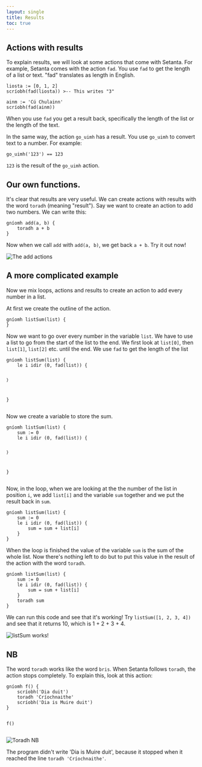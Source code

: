 ```yaml
---
layout: single
title: Results
toc: true
---
```


## Actions with results

To explain results, we will look at some actions that come with Setanta. For example, Setanta comes with the action `fad`. You use `fad` to get the length of a list or text. "fad" translates as length in English.

<div class="language-python highlighter-rouge">
<div class="highlight">
<pre class="highlight"><code><span class="n">liosta</span> := [<span class="m">0</span><span class="p">,</span> <span class="m">1</span><span class="p">,</span> <span class="m">2</span>]
<span class="n">scríobh</span>(<span class="n">fad</span>(<span class="n">liosta</span>)) <span class="c">&gt;-- This writes &quot;3&quot;
</span>
<span class="n">ainm</span> := <span class="s">&#x27;Cú Chulainn&#x27;</span>
<span class="n">scríobh</span>(<span class="n">fad</span>(<span class="n">ainm</span>))</code></pre>
</div>
</div>

When you use `fad` you get a result back, specifically the length of the list or the length of the text.

In the same way, the action `go_uimh` has a result. You use `go_uimh` to convert text to a number. For example:

<div class="language-python highlighter-rouge">
<div class="highlight">
<pre class="highlight"><code><span class="n">go_uimh</span>(<span class="s">&#x27;123&#x27;</span>) <span class="o">==</span> <span class="m">123</span></code></pre>
</div>
</div>

`123` is the result of the `go_uimh` action.

## Our own functions.

It's clear that results are very useful. We can create actions with results with the word `toradh` (meaning "result"). Say we want to create an action to add two numbers. We can write this:

<div class="language-python highlighter-rouge">
<div class="highlight">
<pre class="highlight"><code><span class="k">gníomh</span> <span class="n">add</span>(<span class="n">a</span><span class="p">,</span> <span class="n">b</span>) {
    <span class="k">toradh</span> <span class="n">a</span> <span class="o">+</span> <span class="n">b</span>
}</code></pre>
</div>
</div>

Now when we call `add` with `add(a, b)`, we get back `a + b`. Try it out now!

![The add actions](/assets/images/teagaisc/addgniomh.png)

## A more complicated example

Now we mix loops, actions and results to create an action to add every number in a list.

At first we create the outline of the action.
<div class="language-python highlighter-rouge">
<div class="highlight">
<pre class="highlight"><code><span class="k">gníomh</span> <span class="n">listSum</span>(<span class="n">list</span>) {
}</code></pre>
</div>
</div>

Now we want to go over every number in the variable `list`. We have to use a list to go from the start of the list to the end. We first look at `list[0]`, then `list[1]`, `list[2]` etc. until the end. We use `fad` to get the length of the list

<div class="language-python highlighter-rouge">
<div class="highlight">
<pre class="highlight"><code><span class="k">gníomh</span> <span class="n">listSum</span>(<span class="n">list</span>) {
    <span class="k">le</span> <span class="n">i</span> <span class="k">idir</span> (<span class="m">0</span><span class="p">,</span> <span class="n">fad</span>(<span class="n">list</span>)) {
        
    }
}</code></pre>
</div>
</div>

Now we create a variable to store the sum.

<div class="language-python highlighter-rouge">
<div class="highlight">
<pre class="highlight"><code><span class="k">gníomh</span> <span class="n">listSum</span>(<span class="n">list</span>) {
    <span class="n">sum</span> := <span class="m">0</span>
    <span class="k">le</span> <span class="n">i</span> <span class="k">idir</span> (<span class="m">0</span><span class="p">,</span> <span class="n">fad</span>(<span class="n">list</span>)) {
        
    }
}</code></pre>
</div>
</div>

Now, in the loop, when we are looking at the the number of the list in position `i`, we add `list[i]` and the variable `sum` together and we put the result back in `sum`.

<div class="language-python highlighter-rouge">
<div class="highlight">
<pre class="highlight"><code><span class="k">gníomh</span> <span class="n">listSum</span>(<span class="n">list</span>) {
    <span class="n">sum</span> := <span class="m">0</span>
    <span class="k">le</span> <span class="n">i</span> <span class="k">idir</span> (<span class="m">0</span><span class="p">,</span> <span class="n">fad</span>(<span class="n">list</span>)) {
        <span class="n">sum</span> = <span class="n">sum</span> <span class="o">+</span> <span class="n">list</span>[<span class="n">i</span>]
    }
}</code></pre>
</div>
</div>

When the loop is finished the value of the variable `sum` is the sum of the whole list. Now there's nothing left to do but to put this value in the result of the action with the word `toradh`.

<div class="language-python highlighter-rouge">
<div class="highlight">
<pre class="highlight"><code><span class="k">gníomh</span> <span class="n">listSum</span>(<span class="n">list</span>) {
    <span class="n">sum</span> := <span class="m">0</span>
    <span class="k">le</span> <span class="n">i</span> <span class="k">idir</span> (<span class="m">0</span><span class="p">,</span> <span class="n">fad</span>(<span class="n">list</span>)) {
        <span class="n">sum</span> = <span class="n">sum</span> <span class="o">+</span> <span class="n">list</span>[<span class="n">i</span>]
    }
    <span class="k">toradh</span> <span class="n">sum</span>
}</code></pre>
</div>
</div>

We can run this code and see that it's working! Try `listSum([1, 2, 3, 4])` and see that it returns 10, which is 1 + 2 + 3 + 4.

![listSum works!](/assets/images/teagaisc/listsumworks.png)

## NB

The word `toradh` works like the word `bris`. When Setanta follows `toradh`, the action stops completely. To explain this, look at this action:

<div class="language-python highlighter-rouge">
<div class="highlight">
<pre class="highlight"><code><span class="k">gníomh</span> <span class="n">f</span>() {
    <span class="n">scríobh</span>(<span class="s">&#x27;Dia duit&#x27;</span>)
    <span class="k">toradh</span> <span class="s">&#x27;Críochnaithe&#x27;</span>
    <span class="n">scríobh</span>(<span class="s">&#x27;Dia is Muire duit&#x27;</span>)
}

<span class="n">f</span>()</code></pre>
</div>
</div>

![Toradh NB](/assets/images/teagaisc/toradhnb.png)

The program didn't write 'Dia is Muire duit', because it stopped when it reached the line `toradh 'Críochnaithe'`.
